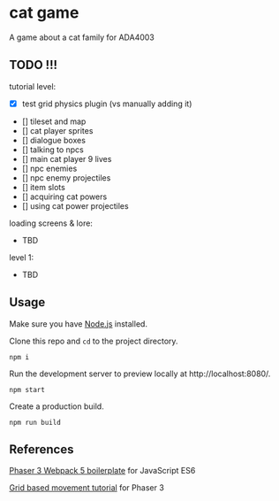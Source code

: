# cat game

A game about a cat family for ADA4003

## TODO !!!

tutorial level:

- [x] test grid physics plugin (vs manually adding it)
- [] tileset and map
- [] cat player sprites
- [] dialogue boxes
- [] talking to npcs
- [] main cat player 9 lives
- [] npc enemies
- [] npc enemy projectiles
- [] item slots
- [] acquiring cat powers
- [] using cat power projectiles

loading screens & lore:

- TBD

level 1:

- TBD

## Usage

Make sure you have [Node.js](https://nodejs.org) installed.

Clone this repo and `cd` to the project directory.

```
npm i
```

Run the development server to preview locally at http://localhost:8080/.

```
npm start
```

Create a production build.

```
npm run build
```

## References

[Phaser 3 Webpack 5 boilerplate](https://github.com/sebsowter/phaser-webpack) for JavaScript ES6

[Grid based movement tutorial](https://medium.com/swlh/grid-based-movement-in-a-top-down-2d-rpg-with-phaser-3-e3a3486eb2fd) for Phaser 3
